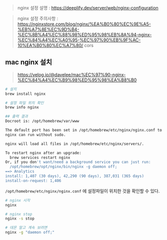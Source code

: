 > nginx 설정 설명 : https://deeplify.dev/server/web/nginx-configuration

> nginx 설정 주의사항 : https://nginxstore.com/blog/nginx/%EA%B0%80%EC%9E%A5-%EB%A7%8E%EC%9D%B4-%EC%8B%A4%EC%88%98%ED%95%98%EB%8A%94-nginx-%EC%84%A4%EC%A0%95-%EC%97%90%EB%9F%AC-10%EA%B0%80%EC%A7%80/
cors

## mac nginx 설치
> https://velog.io/@davelee/mac%EC%97%90-nginx-%EC%84%A4%EC%B9%98%ED%95%98%EA%B8%B0

```sh
# 설치
brew install nginx

# 설정 파일 위치 확인
brew info nginx

## 출력 결과
Docroot is: /opt/homebrew/var/www

The default port has been set in /opt/homebrew/etc/nginx/nginx.conf to 8080 so that
nginx can run without sudo.

nginx will load all files in /opt/homebrew/etc/nginx/servers/.

To restart nginx after an upgrade:
  brew services restart nginx
Or, if you don't want/need a background service you can just run:
  /opt/homebrew/opt/nginx/bin/nginx -g daemon off;
==> Analytics
install: 1,407 (30 days), 42,290 (90 days), 387,031 (365 days)
install-on-request: 1,406
```
`/opt/homebrew/etc/nginx/nginx.conf` 에 설정파일이 위치한 것을 확인할 수 있다.

```sh
# nginx 시작 
nginx

# nginx stop
nginx -s stop

# 데몬 말고 계속 보려면
nginx -g "daemon off;"
```
